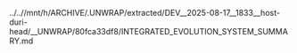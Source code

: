../..//mnt/h/ARCHIVE/.UNWRAP/extracted/DEV__2025-08-17__1833__host-duri-head/__UNWRAP/80fca33df8/INTEGRATED_EVOLUTION_SYSTEM_SUMMARY.md
